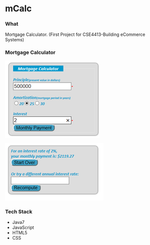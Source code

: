 # mCalc
<html>
<body>

<H3>What</H3>
<p>Mortgage Calculator. (First Project for CSE4413-Building eCommerce Systems)</p>

<H3>Mortgage Calculator</H3>
<p><a href="https://github.com/sghgigi/mCalc/blob/master/mcalc.png" target="_blank"><img src="https://github.com/sghgigi/mCalc/blob/master/mcalc.png" alt="mCalc image" title="mCalc" style="max-width:100%;"></a></p>

<p><a href="https://github.com/sghgigi/mCalc/blob/master/mcalc2.png" target="_blank"><img src="https://github.com/sghgigi/mCalc/blob/master/mcalc2.png" alt="mCalc2 image" title="mCalc2" style="max-width:100%;"></a></p>


<H3>Tech Stack</H3>
<ul>
<li>Java7</li>
<li>JavaScript</li>
<li>HTML5</li>
<li>CSS</li>
</ul>

</body>
</html>


